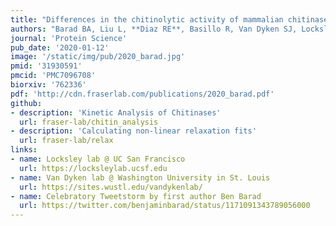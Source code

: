 ```yaml
---
title: "Differences in the chitinolytic activity of mammalian chitinases on soluble and insoluble substrates."
authors: "Barad BA, Liu L, **Diaz RE**, Basillo R, Van Dyken SJ, Locksley RM, Fraser JS."
journal: 'Protein Science'
pub_date: '2020-01-12'
image: '/static/img/pub/2020_barad.jpg'
pmid: '31930591'
pmcid: 'PMC7096708'
biorxiv: '762336'
pdf: 'http://cdn.fraserlab.com/publications/2020_barad.pdf'
github:
- description: 'Kinetic Analysis of Chitinases'
  url: fraser-lab/chitin_analysis
- description: 'Calculating non-linear relaxation fits'
  url: fraser-lab/relax
links:
- name: Locksley lab @ UC San Francisco
  url: https://locksleylab.ucsf.edu
- name: Van Dyken lab @ Washington University in St. Louis
  url: https://sites.wustl.edu/vandykenlab/
- name: Celebratory Tweetstorm by first author Ben Barad
  url: https://twitter.com/benjaminbarad/status/1171091343789056000
---
```

